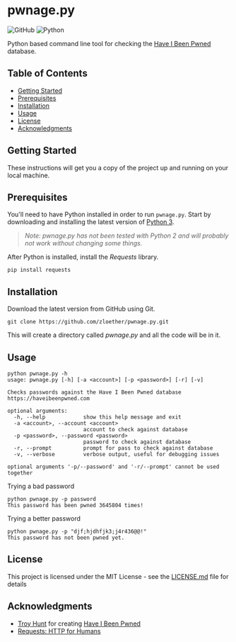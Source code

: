 # pwnage.py
![GitHub](https://img.shields.io/github/license/zloether/pwnage.py.svg)
![Python](https://img.shields.io/badge/python-v3.5+-blue.svg)

Python based command line tool for checking the [Have I Been Pwned](https://haveibeenpwned.com/) database.

## Table of Contents
- [Getting Started](#getting-started)
- [Prerequisites](#prerequisites)
- [Installation](#installation)
- [Usage](#usage)
- [License](#license)
- [Acknowledgments](#acknowledgments)

## Getting Started
These instructions will get you a copy of the project up and running on your local machine.

## Prerequisites
You'll need to have Python installed in order to run `pwnage.py`. Start by downloading and installing the latest version of [Python 3](https://www.python.org/downloads/).
> *Note: pwnage.py has not been tested with Python 2 and will probably not work without changing some things.*

After Python is installed, install the *Requests* library.
```
pip install requests
```

## Installation
Download the latest version from GitHub using Git.
```
git clone https://github.com/zloether/pwnage.py.git
```
This will create a directory called *pwnage.py* and all the code will be in it.

## Usage
```
python pwnage.py -h
usage: pwnage.py [-h] [-a <account>] [-p <password>] [-r] [-v]

Checks passwords against the Have I Been Pwned database
https://haveibeenpwned.com

optional arguments:
  -h, --help            show this help message and exit
  -a <account>, --account <account>
                        account to check against database
  -p <password>, --password <password>
                        password to check against database
  -r, --prompt          prompt for pass to check against database
  -v, --verbose         verbose output, useful for debugging issues

optional arguments '-p/--password' and '-r/--prompt' cannot be used together
```

Trying a bad password
```
python pwnage.py -p password
This password has been pwned 3645804 times!
```

Trying a better password
```
python pwnage.py -p "djf;hjdhfjk3;j4r436@@!"
This password has not been pwned yet.
```

## License

This project is licensed under the MIT License - see the [LICENSE.md](LICENSE) file for details

## Acknowledgments

* [Troy Hunt](https://www.troyhunt.com/) for creating [Have I Been Pwned](https://haveibeenpwned.com/)
* [Requests: HTTP for Humans](http://python-requests.org/)


